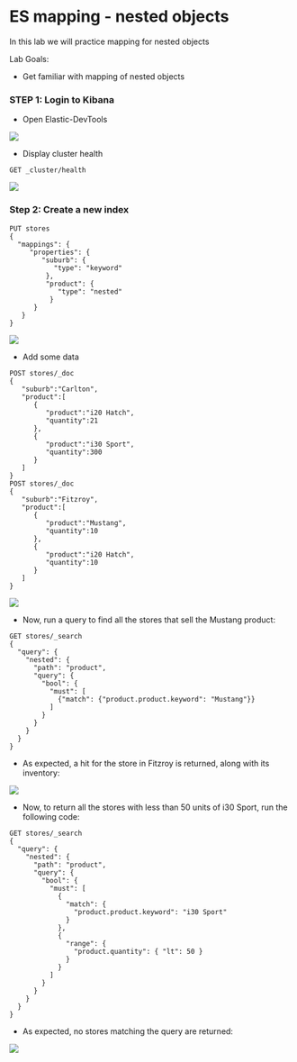 # ES mapping - nested objects

In this lab we will practice mapping for nested objects


Lab Goals:

* Get familiar with mapping of nested objects

### STEP 1: Login to Kibana

* Open Elastic-DevTools

![](../images/05.png)

* Display cluster health

```shell
GET _cluster/health
```
![](../images/07.png)

### Step 2: Create a new index

```text
PUT stores
{
  "mappings": {
     "properties": {
        "suburb": {
           "type": "keyword"
         },
         "product": {
            "type": "nested"
          }
      }
   }
}
```

![](../images/20.png)

* Add some data

```text
POST stores/_doc
{
   "suburb":"Carlton",
   "product":[
      {
         "product":"i20 Hatch",
         "quantity":21
      },
      {
         "product":"i30 Sport",
         "quantity":300
      }
   ]
}
POST stores/_doc
{
   "suburb":"Fitzroy",
   "product":[
      {
         "product":"Mustang",
         "quantity":10
      },
      {
         "product":"i20 Hatch",
         "quantity":10
      }
   ]
}
```
![](../images/21.png)

* Now, run a query to find all the stores that sell the Mustang product:

```text
GET stores/_search
{
  "query": {
    "nested": {
      "path": "product",
      "query": {
        "bool": {
          "must": [
            {"match": {"product.product.keyword": "Mustang"}}
          ]
        }
      }
    }
  }
}
```

* As expected, a hit for the store in Fitzroy is returned, along with its inventory:

![](../images/22.png)

* Now, to return all the stores with less than 50 units of i30 Sport, run the following code:
  
```text
GET stores/_search
{
  "query": {
    "nested": {
      "path": "product",
      "query": {
        "bool": {
          "must": [
            {
              "match": {
                "product.product.keyword": "i30 Sport"
              }
            },
            {
              "range": {
                "product.quantity": { "lt": 50 }
              }
            }
          ]
        }
      }
    }
  }
}
```

   
* As expected, no stores matching the query are returned:

![](../images/23.png)

